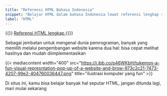 ```yaml
---
title: "Referensi HTML Bahasa Indonesia"
snippet: "Belajar HTML dalam bahasa Indonesia lewat referensi lengkap seputar elemen, tag, atribut, media dan hal lainnya di HTML"
label: "HTML"
---
```


{{<rawhtml>}}
<a href="/html/apa-itu-html"
    class="block transition-all mx-auto text-center rounded-xl p-5 border border-rose-200 max-w-lg
           cursor-pointer hover:bg-rose-400 hover:text-white"> Referensi HTML lengkap </a>
{{</rawhtml>}}


Sebagai jembatan untuk mengenal dunia pemrograman, banyak yang memilih melalui pengembangan website karena dua hal:
bisa cepat melihat hasilnya dan mudah diimplementasikan

{{< mediacontent width="400" src="https://i.ibb.co/p46WKbH/tukemon-a-fun-visual-represntation-pop-up-of-a-website-and-brow-973c2c21-7473-4207-99e2-404760036447.png" title="ilustrasi komputer yang fun" >}}

Di situs ini, kamu bisa belajar banyak hal seputar HTML, jangan ditunda lagi, mari mulai sekarang